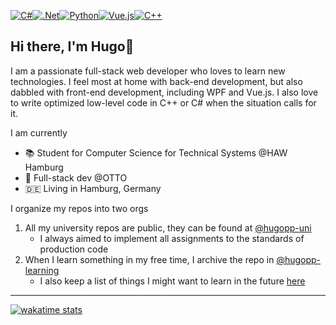 [<img alt="C#" src="https://img.shields.io/badge/c%23-%23239120.svg?style=for-the-badge&logo=csharp&logoColor=white"/><img alt=".Net" src="https://img.shields.io/badge/.NET-5C2D91?style=for-the-badge&logo=.net&logoColor=white"/><img alt="Python" src="https://img.shields.io/badge/python-3670A0?style=for-the-badge&logo=python&logoColor=ffdd54"/><img alt="Vue.js" src="https://img.shields.io/badge/Vue.js-35495E?style=for-the-badge&logo=vuedotjs&logoColor=4FC08D"/><img alt="C++" src="https://img.shields.io/badge/c++-%2300599C.svg?style=for-the-badge&logo=c%2B%2B&logoColor=white"/>](#)

## Hi there, I'm Hugo👋 
I am a passionate full-stack web developer who loves to learn new technologies. I feel most at home with back-end development, but also dabbled with front-end development, including WPF and Vue.js. I also love to write optimized low-level code in C++ or C# when the situation calls for it.

I am currently
- 📚 Student for Computer Science for Technical Systems @HAW Hamburg
- 💼 Full-stack dev @OTTO
- :de: Living in Hamburg, Germany

I organize my repos into two orgs
1. All my university repos are public, they can be found at [@hugopp-uni](https://github.com/hugoppp-uni)
    - I always aimed to implement all assignments to the standards of production code
1. When I learn something in my free time, I archive the repo in [@hugopp-learning](https://github.com/hugoppp-learning)
    - I also keep a list of things I might want to learn in the future [here](https://github.com/users/hugoppp/projects/5)

<hr>

[![wakatime stats](https://github-readme-stats.vercel.app/api/wakatime?username=hugop\&layout=compact\&langs_count=14\&custom_title=Most%20used%20languages%20since%20Feb%202021\&Cache-Control:no-cache)](https://wakatime.com/@hugop)
